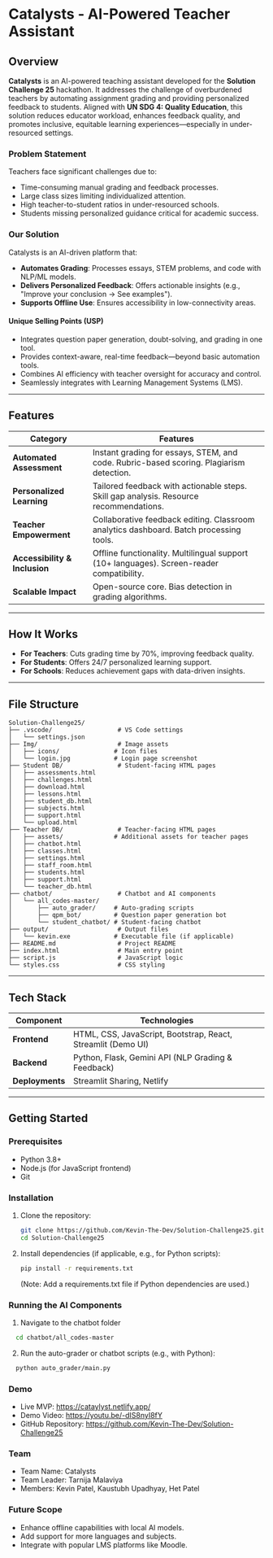 # Catalysts - AI-Powered Teacher Assistant

## Overview
**Catalysts** is an AI-powered teaching assistant developed for the **Solution Challenge 25** hackathon. It addresses the challenge of overburdened teachers by automating assignment grading and providing personalized feedback to students. Aligned with **UN SDG 4: Quality Education**, this solution reduces educator workload, enhances feedback quality, and promotes inclusive, equitable learning experiences—especially in under-resourced settings.

### Problem Statement
Teachers face significant challenges due to:
- Time-consuming manual grading and feedback processes.
- Large class sizes limiting individualized attention.
- High teacher-to-student ratios in under-resourced schools.
- Students missing personalized guidance critical for academic success.

### Our Solution
Catalysts is an AI-driven platform that:
- **Automates Grading**: Processes essays, STEM problems, and code with NLP/ML models.
- **Delivers Personalized Feedback**: Offers actionable insights (e.g., "Improve your conclusion → See examples").
- **Supports Offline Use**: Ensures accessibility in low-connectivity areas.

#### Unique Selling Points (USP)
- Integrates question paper generation, doubt-solving, and grading in one tool.
- Provides context-aware, real-time feedback—beyond basic automation tools.
- Combines AI efficiency with teacher oversight for accuracy and control.
- Seamlessly integrates with Learning Management Systems (LMS).

---

## Features
| Category              | Features                                                                 |
|-----------------------|-------------------------------------------------------------------------|
| **Automated Assessment** | Instant grading for essays, STEM, and code. Rubric-based scoring. Plagiarism detection. |
| **Personalized Learning** | Tailored feedback with actionable steps. Skill gap analysis. Resource recommendations. |
| **Teacher Empowerment**  | Collaborative feedback editing. Classroom analytics dashboard. Batch processing tools. |
| **Accessibility & Inclusion** | Offline functionality. Multilingual support (10+ languages). Screen-reader compatibility. |
| **Scalable Impact**      | Open-source core. Bias detection in grading algorithms. |

---

## How It Works
- **For Teachers**: Cuts grading time by 70%, improving feedback quality.
- **For Students**: Offers 24/7 personalized learning support.
- **For Schools**: Reduces achievement gaps with data-driven insights.

---

## File Structure

```plaintext
Solution-Challenge25/
├── .vscode/                  # VS Code settings
│   └── settings.json
├── Img/                      # Image assets
│   ├── icons/               # Icon files
│   └── login.jpg            # Login page screenshot
├── Student DB/               # Student-facing HTML pages
│   ├── assessments.html
│   ├── challenges.html
│   ├── download.html
│   ├── lessons.html
│   ├── student_db.html
│   ├── subjects.html
│   ├── support.html
│   └── upload.html
├── Teacher DB/               # Teacher-facing HTML pages
│   ├── assets/              # Additional assets for teacher pages
│   ├── chatbot.html
│   ├── classes.html
│   ├── settings.html
│   ├── staff_room.html
│   ├── students.html
│   ├── support.html
│   └── teacher_db.html
├── chatbot/                  # Chatbot and AI components
│   └── all_codes-master/
│       ├── auto_grader/     # Auto-grading scripts
│       ├── qpm_bot/         # Question paper generation bot
│       └── student_chatbot/ # Student-facing chatbot
├── output/                   # Output files
│   └── kevin.exe            # Executable file (if applicable)
├── README.md                 # Project README
├── index.html                # Main entry point
├── script.js                 # JavaScript logic
└── styles.css                # CSS styling
```

---

## Tech Stack
| Component       | Technologies                                      |
|-----------------|--------------------------------------------------|
| **Frontend**    | HTML, CSS, JavaScript, Bootstrap, React, Streamlit (Demo UI) |
| **Backend**     | Python, Flask, Gemini API (NLP Grading & Feedback) |
| **Deployments** | Streamlit Sharing, Netlify                        |

---

## Getting Started

### Prerequisites
- Python 3.8+
- Node.js (for JavaScript frontend)
- Git

### Installation
1. Clone the repository:
   ```bash
   git clone https://github.com/Kevin-The-Dev/Solution-Challenge25.git
   cd Solution-Challenge25
   ```
2. Install dependencies (if applicable, e.g., for Python scripts):
    ```bash
   pip install -r requirements.txt
   ```
   (Note: Add a requirements.txt file if Python dependencies are used.)



### Running the AI Components
1. Navigate to the chatbot folder
 ```bash
   cd chatbot/all_codes-master
   ```
2. Run the auto-grader or chatbot scripts (e.g., with Python):
 ```bash
   python auto_grader/main.py
   ```

### Demo
- Live MVP: https://cataylyst.netlify.app/
- Demo Video: https://youtu.be/-dIS8nyI8fY
- GitHub Repository: https://github.com/Kevin-The-Dev/Solution-Challenge25

### Team
- Team Name: Catalysts
- Team Leader: Tarnija Malaviya
- Members: Kevin Patel, Kaustubh Upadhyay, Het Patel 

### Future Scope
- Enhance offline capabilities with local AI models.
- Add support for more languages and subjects.
- Integrate with popular LMS platforms like Moodle.

